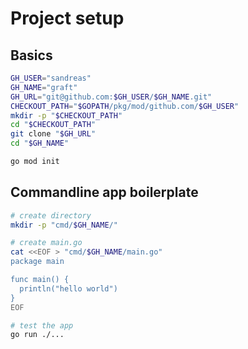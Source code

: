 # Project setup

## Basics
```bash
GH_USER="sandreas"
GH_NAME="graft"
GH_URL="git@github.com:$GH_USER/$GH_NAME.git"
CHECKOUT_PATH="$GOPATH/pkg/mod/github.com/$GH_USER"
mkdir -p "$CHECKOUT_PATH"
cd "$CHECKOUT_PATH"
git clone "$GH_URL"
cd "$GH_NAME"

go mod init
```

## Commandline app boilerplate
```bash
# create directory
mkdir -p "cmd/$GH_NAME/"

# create main.go
cat <<EOF > "cmd/$GH_NAME/main.go"
package main

func main() {
  println("hello world")
}
EOF

# test the app
go run ./...
```





